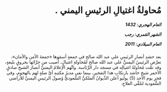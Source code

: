 <h1 dir="rtl">مُحاولةُ اغتيالِ الرئيسِ اليمني .</h1>

<h5 dir="rtl">العام الهجري:  1432

الشهر القمري: رجب

العام الميلادي: 2011</h5>

<p dir="rtl">بعد حشدِ أنصارِ الرئيسِ علي عبد الله صالح في جمعةٍ أسمَوها «جمعةَ الأمن والأمان»، تعرَّض الرئيسُ اليمنيُّ علي عبد الله صالح لمُحاولةِ اغتيالٍ، أُصيب من جرَّائها بحروقٍ بليغةٍ، وقد تمَّت مُحاولةُ اغتيالِه في مسجد دار الرِّئاسة. واتَّهم الإعلامُ اليمنيُّ أنصارَ الشيخِ صادقٍ الأحمر شيخ حاشد بارتكابِ هذا التفجيرِ، بينما نفى مديرُ مكتبهِ أيَّ صلةٍ لهم بالهجومِ، وفي فجرِ يوم الأحد (5) يوليو أعلن الدِّيوانُ الملكيُّ السُّعوديُّ وُصولَ الرئيسِ اليمنيِّ للأراضي السُّعودية لتلقِّي العلاجِ.</p></br>
